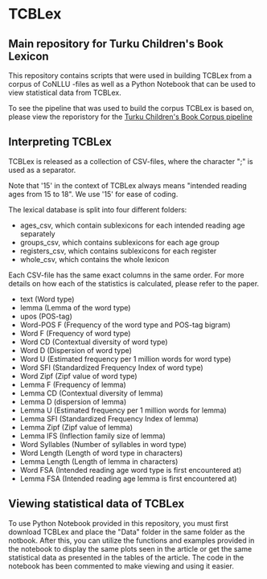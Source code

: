 # TCBLex

## Main repository for Turku Children's Book Lexicon

This repository contains scripts that were used in building TCBLex from a corpus of CoNLLU -files as well as a Python Notebook that can be used to view statistical data from TCBLex.

To see the pipeline that was used to build the corpus TCBLex is based on, please view the reporistory for the [Turku Children's Book Corpus pipeline](https://github.com/TurkuNLP/TCBC-pipeline)

## Interpreting TCBLex

TCBLex is released as a collection of CSV-files, where the character ";" is used as a separator.

Note that '15' in the context of TCBLex always means "intended reading ages from 15 to 18". We use '15' for ease of coding.

The lexical database is split into four different folders:
  - ages_csv, which contain sublexicons for each intended reading age separately
  - groups_csv, which contains sublexicons for each age group
  - registers_csv, which contains sublexicons for each register
  - whole_csv, which contains the whole lexicon

Each CSV-file has the same exact columns in the same order. For more details on how each of the statistics is calculated, please refer to the paper.
  - text (Word type)
  - lemma (Lemma of the word type)
  - upos (POS-tag)
  - Word-POS F (Frequency of the word type and POS-tag bigram)
  - Word F (Frequency of word type)
  - Word CD (Contextual diversity of word type)
  - Word D (Dispersion of word type)
  - Word U (Estimated frequency per 1 million words for word type)
  - Word SFI (Standardized Frequency Index of word type)
  - Word Zipf (Zipf value of word type)
  - Lemma F (Frequency of lemma)
  - Lemma CD (Contextual diversity of lemma)
  - Lemma D (dispersion of lemma)
  - Lemma U (Estimated frequency per 1 million words for lemma)
  - Lemma SFI (Standardized Frequency Index of lemma)
  - Lemma Zipf (Zipf value of lemma)
  - Lemma IFS (Inflection family size of lemma)
  - Word Syllables (Number of syllables in word type)
  - Word Length (Length of word type in characters)
  - Lemma Length (Length of lemma in characters)
  - Word FSA (Intended reading age word type is first encountered at)
  - Lemma FSA (Intended reading age lemma is first encountered at)

## Viewing statistical data of TCBLex

To use Python Notebook provided in this repository, you must first download TCBLex and place the "Data" folder in the same folder as the notbook. After this, you can utilize the functions and examples provided in the notebook to display the same plots seen in the article or get the same statistical data as presented in the tables of the article. The code in the notebook has been commented to make viewing and using it easier.
